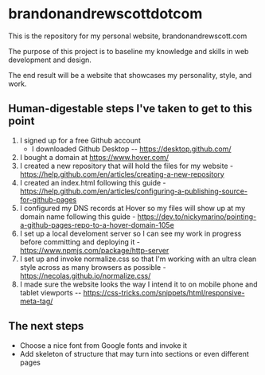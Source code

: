 # brandonandrewscottdotcom
This is the repository for my personal website, brandonandrewscott.com

The purpose of this project is to baseline my knowledge and skills in web development and design.

The end result will be a website that showcases my personality, style, and work.


## Human-digestable steps I've taken to get to this point
1. I signed up for a free Github account
    * I downloaded Github Desktop -- https://desktop.github.com/
2. I bought a domain at https://www.hover.com/ 
3. I created a new repository that will hold the files for my website - https://help.github.com/en/articles/creating-a-new-repository
4. I created an index.html following this guide - https://help.github.com/en/articles/configuring-a-publishing-source-for-github-pages
5. I configured my DNS records at Hover so my files will show up at my domain name following this guide - https://dev.to/nickymarino/pointing-a-github-pages-repo-to-a-hover-domain-105e
6. I set up a local develoment server so I can see my work in progress before committing and deploying it -https://www.npmjs.com/package/http-server
7. I set up and invoke normalize.css so that I'm working with an ultra clean style across as many browsers as possible - https://necolas.github.io/normalize.css/
8. I made sure the website looks the way I intend it to on mobile phone and tablet viewports -- https://css-tricks.com/snippets/html/responsive-meta-tag/



## The next steps
- Choose a nice font from Google fonts and invoke it
- Add skeleton of structure that may turn into sections or even different pages
